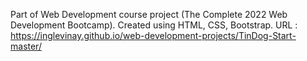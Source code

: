 Part of Web Development course project (The Complete 2022 Web Development Bootcamp).
Created using HTML, CSS, Bootstrap.
URL : https://inglevinay.github.io/web-development-projects/TinDog-Start-master/
